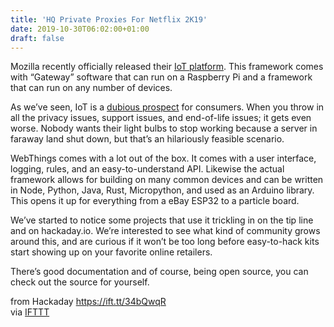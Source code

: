 ```yaml
---
title: 'HQ Private Proxies For Netflix 2K19'
date: 2019-10-30T06:02:00+01:00
draft: false
---
```


Mozilla recently officially released their [IoT platform](https://iot.mozilla.org/). This framework comes with “Gateway” software that can run on a Raspberry Pi and a framework that can run on any number of devices.

As we’ve seen, IoT is a [dubious prospect](https://hackaday.com/2016/02/08/the-internet-of-broken-things-or-why-am-i-so-cold/) for consumers. When you throw in all the privacy issues, support issues, and end-of-life issues; it gets even worse. Nobody wants their light bulbs to stop working because a server in faraway land shut down, but that’s an hilariously feasible scenario.

WebThings comes with a lot out of the box. It comes with a user interface, logging, rules, and an easy-to-understand API. Likewise the actual framework allows for building on many common devices and can be written in Node, Python, Java, Rust, Micropython, and used as an Arduino library. This opens it up for everything from a eBay ESP32 to a particle board.

We’ve started to notice some projects that use it trickling in on the tip line and on hackaday.io. We’re interested to see what kind of community grows around this, and are curious if it won’t be too long before easy-to-hack kits start showing up on your favorite online retailers.

There’s good documentation and of course, being open source, you can check out the source for yourself.

  
  
from Hackaday https://ift.tt/34bQwqR  
via [IFTTT](https://ifttt.com/?ref=da&site=blogger)